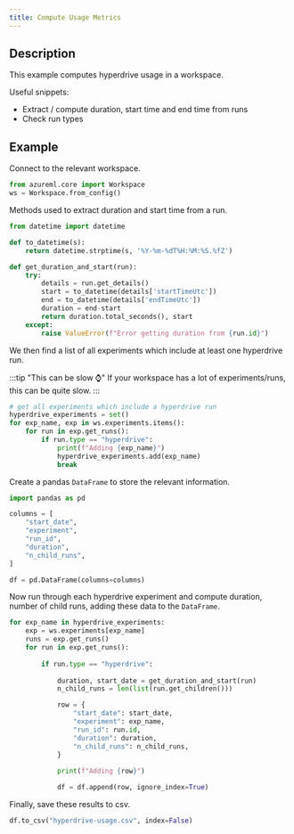 ```yaml
---
title: Compute Usage Metrics
---
```


## Description

This example computes hyperdrive usage in a workspace.

Useful snippets:

- Extract / compute duration, start time and end time from runs
- Check run types

## Example

Connect to the relevant workspace.

```python
from azureml.core import Workspace
ws = Workspace.from_config()
```

Methods used to extract duration and start time from a run.

```python
from datetime import datetime

def to_datetime(s):
    return datetime.strptime(s, '%Y-%m-%dT%H:%M:%S.%fZ')

def get_duration_and_start(run):
    try:
        details = run.get_details()
        start = to_datetime(details['startTimeUtc'])
        end = to_datetime(details['endTimeUtc'])
        duration = end-start
        return duration.total_seconds(), start
    except:
        raise ValueError(f"Error getting duration from {run.id}")
```

We then find a list of all experiments which include at least one hyperdrive run.

:::tip "This can be slow ⌚"
If your workspace has a lot of experiments/runs, this can be quite slow.
:::

```python
# get all experiments which include a hyperdrive run
hyperdrive_experiments = set()
for exp_name, exp in ws.experiments.items():
    for run in exp.get_runs():
        if run.type == "hyperdrive":
            print(f"Adding {exp_name}")
            hyperdrive_experiments.add(exp_name)
            break
```

Create a pandas `DataFrame` to store the relevant information.

```python
import pandas as pd

columns = [
    "start_date",
    "experiment",
    "run_id",
    "duration",
    "n_child_runs",
]

df = pd.DataFrame(columns=columns)
```

Now run through each hyperdrive experiment and compute duration, number of child runs, adding these
data to the `DataFrame`.

```python
for exp_name in hyperdrive_experiments:
    exp = ws.experiments[exp_name]
    runs = exp.get_runs()
    for run in exp.get_runs():
        
        if run.type == "hyperdrive":
        
            duration, start_date = get_duration_and_start(run)
            n_child_runs = len(list(run.get_children()))

            row = {
                "start_date": start_date,
                "experiment": exp_name,
                "run_id": run.id,
                "duration": duration,
                "n_child_runs": n_child_runs,
            }
            
            print(f"Adding {row}")

            df = df.append(row, ignore_index=True)
```

Finally, save these results to csv.

```python
df.to_csv("hyperdrive-usage.csv", index=False)
```